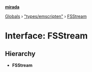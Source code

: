 **[mirada](../README.md)**

[Globals](../README.md) › ["types/emscripten"](../modules/_types_emscripten_.md) › [FSStream](_types_emscripten_.fsstream.md)

# Interface: FSStream

## Hierarchy

* **FSStream**